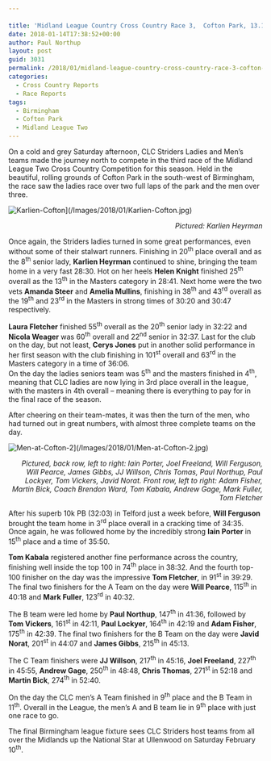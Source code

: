 ```yaml
---

title: 'Midland League Country Cross Country Race 3,  Cofton Park, 13.1.18'
date: 2018-01-14T17:38:52+00:00
author: Paul Northup
layout: post
guid: 3031
permalink: /2018/01/midland-league-country-cross-country-race-3-cofton-park-13-1-18/
categories:
  - Cross Country Reports
  - Race Reports
tags:
  - Birmingham
  - Cofton Park
  - Midland League Two
---
```

On a cold and grey Saturday afternoon, CLC Striders Ladies and Men’s teams made the journey north to compete in the third race of the Midland League Two Cross Country Competition for this season. Held in the beautiful, rolling grounds of Cofton Park in the south-west of Birmingham, the race saw the ladies race over two full laps of the park and the men over three.

<img  src="/Images/2018/01/Karlien-Cofton.jpg" alt="Karlien-Cofton" width="800" height="1200" srcset="/Images/2018/01/Karlien-Cofton.jpg 1365w, /Images/2018/01/Karlien-Cofton-200x300.jpg 200w, /Images/2018/01/Karlien-Cofton-768x1152.jpg 768w, /Images/2018/01/Karlien-Cofton-683x1024.jpg 683w" sizes="(max-width: 800px) 100vw, 800px" />](/Images/2018/01/Karlien-Cofton.jpg)

<p style="text-align: right;">
  <em>Pictured: Karlien Heyrman</em>
</p>

Once again, the Striders ladies turned in some great performances, even without some of their stalwart runners. Finishing in 20<sup>th</sup> place overall and as the 8<sup>th</sup> senior lady, **Karlien Heyrman** continued to shine, bringing the team home in a very fast 28:30. Hot on her heels **Helen Knight** finished 25<sup>th</sup> overall as the 13<sup>th</sup> in the Masters category in 28:41. Next home were the two vets **Amanda Steer** and **Amelia Mullins**, finishing in 38<sup>th</sup> and 43<sup>rd</sup> overall as the 19<sup>th</sup> and 23<sup>rd</sup> in the Masters in strong times of 30:20 and 30:47 respectively.

**Laura Fletcher** finished 55<sup>th</sup> overall as the 20<sup>th</sup> senior lady in 32:22 and **Nicola Weager** was 60<sup>th</sup> overall and 22<sup>nd</sup> senior in 32:37. Last for the club on the day, but not least, **Cerys Jones** put in another solid performance in her first season with the club finishing in 101<sup>st</sup> overall and 63<sup>rd</sup> in the Masters category in a time of 36:06.  
On the day the ladies seniors team was 5<sup>th</sup> and the masters finished in 4<sup>th</sup>, meaning that CLC ladies are now lying in 3rd place overall in the league, with the masters in 4th overall – meaning there is everything to pay for in the final race of the season.

After cheering on their team-mates, it was then the turn of the men, who had turned out in great numbers, with almost three complete teams on the day.

<img  src="/Images/2018/01/Men-at-Cofton-2.jpg" alt="Men-at-Cofton-2" width="800" height="600" srcset="/Images/2018/01/Men-at-Cofton-2.jpg 960w, /Images/2018/01/Men-at-Cofton-2-300x225.jpg 300w, /Images/2018/01/Men-at-Cofton-2-768x576.jpg 768w" sizes="(max-width: 800px) 100vw, 800px" />](/Images/2018/01/Men-at-Cofton-2.jpg)

<p style="text-align: right;">
  <em>Pictured, back row, left to right: Iain Porter, Joel Freeland, Will Ferguson, Will Pearce, James Gibbs, JJ Willson, Chris Tomas, Paul Northup, Paul Lockyer, Tom Vickers, Javid Norat. Front row, left to right: Adam Fisher, Martin Bick, Coach Brendon Ward, Tom Kabala, Andrew Gage, Mark Fuller, Tom Fletcher</em>
</p>

After his superb 10k PB (32:03) in Telford just a week before, **Will Ferguson** brought the team home in 3<sup>rd</sup> place overall in a cracking time of 34:35. Once again, he was followed home by the incredibly strong **Iain Porter** in 15<sup>th</sup> place and a time of 35:50.

**Tom Kabala** registered another fine performance across the country, finishing well inside the top 100 in 74<sup>th</sup> place in 38:32. And the fourth top-100 finisher on the day was the impressive **Tom Fletcher**, in 91<sup>st</sup> in 39:29. The final two finishers for the A Team on the day were **Will Pearce**, 115<sup>th</sup> in 40:18 and **Mark Fuller**, 123<sup>rd</sup> in 40:32.

The B team were led home by **Paul Northup**, 147<sup>th</sup> in 41:36, followed by **Tom Vickers**, 161<sup>st</sup> in 42:11, **Paul Lockyer**, 164<sup>th</sup> in 42:19 and **Adam Fisher**, 175<sup>th</sup> in 42:39. The final two finishers for the B Team on the day were **Javid Norat**, 201<sup>st</sup> in 44:07 and **James Gibbs**, 215<sup>th</sup> in 45:13.

The C Team finishers were **JJ Willson**, 217<sup>th</sup> in 45:16, **Joel Freeland**, 227<sup>th</sup> in 45:55, **Andrew Gage**, 250<sup>th</sup> in 48:48, **Chris Thomas**, 271<sup>st</sup> in 52:18 and **Martin Bick**, 274<sup>th</sup> in 52:40.

On the day the CLC men’s A Team finished in 9<sup>th</sup> place and the B Team in 11<sup>th</sup>. Overall in the League, the men’s A and B team lie in 9<sup>th</sup> place with just one race to go.

The final Birmingham league fixture sees CLC Striders host teams from all over the Midlands up the National Star at Ullenwood on Saturday February 10<sup>th</sup>.

&nbsp;
